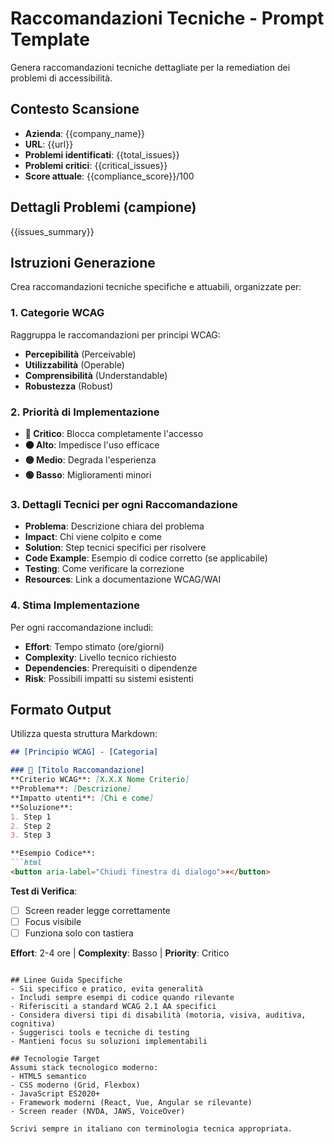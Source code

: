 # Raccomandazioni Tecniche - Prompt Template

Genera raccomandazioni tecniche dettagliate per la remediation dei problemi di accessibilità.

## Contesto Scansione
- **Azienda**: {{company_name}}
- **URL**: {{url}}
- **Problemi identificati**: {{total_issues}}
- **Problemi critici**: {{critical_issues}}
- **Score attuale**: {{compliance_score}}/100

## Dettagli Problemi (campione)
{{issues_summary}}

## Istruzioni Generazione

Crea raccomandazioni tecniche specifiche e attuabili, organizzate per:

### 1. Categorie WCAG
Raggruppa le raccomandazioni per principi WCAG:
- **Percepibilità** (Perceivable)
- **Utilizzabilità** (Operable)  
- **Comprensibilità** (Understandable)
- **Robustezza** (Robust)

### 2. Priorità di Implementazione
- **🔴 Critico**: Blocca completamente l'accesso
- **🟠 Alto**: Impedisce l'uso efficace
- **🟡 Medio**: Degrada l'esperienza
- **🟢 Basso**: Miglioramenti minori

### 3. Dettagli Tecnici per ogni Raccomandazione
- **Problema**: Descrizione chiara del problema
- **Impact**: Chi viene colpito e come
- **Solution**: Step tecnici specifici per risolvere
- **Code Example**: Esempio di codice corretto (se applicabile)
- **Testing**: Come verificare la correzione
- **Resources**: Link a documentazione WCAG/WAI

### 4. Stima Implementazione
Per ogni raccomandazione includi:
- **Effort**: Tempo stimato (ore/giorni)
- **Complexity**: Livello tecnico richiesto
- **Dependencies**: Prerequisiti o dipendenze
- **Risk**: Possibili impatti su sistemi esistenti

## Formato Output
Utilizza questa struttura Markdown:

```markdown
## [Principio WCAG] - [Categoria]

### 🔴 [Titolo Raccomandazione]
**Criterio WCAG**: [X.X.X Nome Criterio]
**Problema**: [Descrizione]
**Impatto utenti**: [Chi e come]
**Soluzione**:
1. Step 1
2. Step 2
3. Step 3

**Esempio Codice**:
```html
<button aria-label="Chiudi finestra di dialogo">×</button>
```

**Test di Verifica**:
- [ ] Screen reader legge correttamente
- [ ] Focus visibile
- [ ] Funziona solo con tastiera

**Effort**: 2-4 ore | **Complexity**: Basso | **Priority**: Critico
```

## Linee Guida Specifiche
- Sii specifico e pratico, evita generalità
- Includi sempre esempi di codice quando rilevante
- Riferisciti a standard WCAG 2.1 AA specifici
- Considera diversi tipi di disabilità (motoria, visiva, auditiva, cognitiva)
- Suggerisci tools e tecniche di testing
- Mantieni focus su soluzioni implementabili

## Tecnologie Target
Assumi stack tecnologico moderno:
- HTML5 semantico
- CSS moderno (Grid, Flexbox)
- JavaScript ES2020+
- Framework moderni (React, Vue, Angular se rilevante)
- Screen reader (NVDA, JAWS, VoiceOver)

Scrivi sempre in italiano con terminologia tecnica appropriata.
